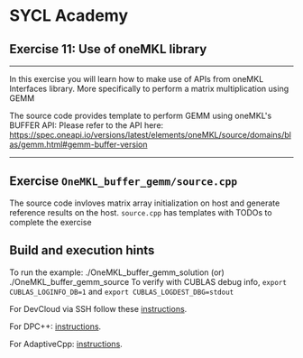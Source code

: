 # SYCL Academy

## Exercise 11: Use of oneMKL library
---

In this exercise you will learn how to make use of APIs from oneMKL Interfaces library.
More specifically to perform a matrix multiplication using GEMM

The source code provides template to perform GEMM using oneMKL's BUFFER API:
Please refer to the API here: https://spec.oneapi.io/versions/latest/elements/oneMKL/source/domains/blas/gemm.html#gemm-buffer-version

---
## Exercise `OneMKL_buffer_gemm/source.cpp`

The source code invloves matrix array initialization on host and generate reference results on the host.
`source.cpp` has templates with TODOs to complete the exercise

## Build and execution hints

To run the example: ./OneMKL_buffer_gemm_solution (or) ./OneMKL_buffer_gemm_source
To verify with CUBLAS debug info, `export CUBLAS_LOGINFO_DB=1` and `export CUBLAS_LOGDEST_DBG=stdout`

For DevCloud via SSH follow these [instructions](../devcloud.md).

For DPC++: [instructions](../dpcpp.md).

For AdaptiveCpp: [instructions](../adaptivecpp.md).
